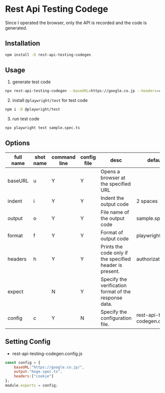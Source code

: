 

# Rest Api Testing Codege

Since I operated the browser, only the API is recorded and the code is generated.

## Installation

```bash
npm install -D rest-api-testing-codegen
```

## Usage

1. generate test code

```bash
npx rest-api-testing-codegen --baseURL=https://google.co.jp --headers=cookie
```

2. install `@playwright/test` for test code

```bash
npm i -D @playwright/test
```

3. run test code

```bash
npx playwright test sample.spec.ts
```

## Options

| full name | shot name | command line | config file | desc | defaults |
| -- | -- | -- | -- | -- | -- |
| baseURL | u | Y | Y | Opens a browser at the specified URL | |
| indent | i | Y | Y | Indent the output code | 2 spaces |
| output | o | Y | Y | File name of the output code | sample.spec.ts |
| format | f | Y | Y | Format of output code | playwright |
| headers | h | Y | Y | Prints the code only if the specified header is present. | authorization |
| expect | | N | Y | Specify the verification format of the response data. | |
| config | c | Y | N | Specify the configuration file. | rest-api-testing-codegen.config.js |

## Setting Config

- rest-api-testing-codegen.config.js

```javascript
const config = {
    baseURL:"https://google.co.jp/",
    output:"hoge.spec.ts",
    headers:["cookie"]
};
module.exports = config;
```
